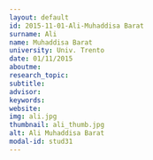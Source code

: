 ```yaml
---
layout: default 
id: 2015-11-01-Ali-Muhaddisa Barat
surname: Ali
name: Muhaddisa Barat
university: Univ. Trento
date: 01/11/2015
aboutme: 
research_topic: 
subtitle: 
advisor: 
keywords: 
website: 
img: ali.jpg
thumbnail: ali_thumb.jpg
alt: Ali Muhaddisa Barat
modal-id: stud31
---
```

